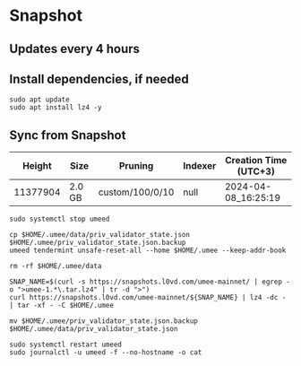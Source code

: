 # Snapshot

## Updates every 4 hours

## Install dependencies, if needed
```
sudo apt update
sudo apt install lz4 -y
```

## Sync from Snapshot  
| Height  | Size | Pruning | Indexer | Creation Time (UTC+3) |
| --------- | --------- | --------- | --------- | --------- |
| 11377904  | 2.0 GB  | custom/100/0/10 | null | 2024-04-08_16:25:19 |

```
sudo systemctl stop umeed

cp $HOME/.umee/data/priv_validator_state.json $HOME/.umee/priv_validator_state.json.backup
umeed tendermint unsafe-reset-all --home $HOME/.umee --keep-addr-book

rm -rf $HOME/.umee/data 

SNAP_NAME=$(curl -s https://snapshots.l0vd.com/umee-mainnet/ | egrep -o ">umee-1.*\.tar.lz4" | tr -d ">")
curl https://snapshots.l0vd.com/umee-mainnet/${SNAP_NAME} | lz4 -dc - | tar -xf - -C $HOME/.umee

mv $HOME/.umee/priv_validator_state.json.backup $HOME/.umee/data/priv_validator_state.json

sudo systemctl restart umeed
sudo journalctl -u umeed -f --no-hostname -o cat
